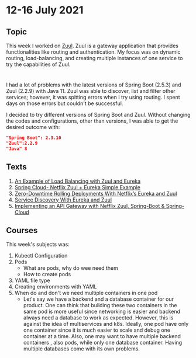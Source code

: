 # 12-16 July 2021

## Topic
This week I worked on [Zuul](https://github.com/Netflix/zuul). Zuul is a gateway application that provides functionalities like routing and authentication. My focus was on dynamic routing, load-balancing, and creating multiple instances of one service to try the capabilities of Zuul. 
#
I had a lot of problems with the latest versions of Spring Boot (2.5.3) and Zuul (2.2.9) with Java 11. Zuul was able to discover, list and filter other services; however, it was spitting errors when I try using routing. I spent days on those errors but couldn't be successful.

I decided to try different versions of Spring Boot and Zuul. Without changing the codes and configurations, other than versions, I was able to get the desired outcome with:
```json
"Spring Boot": 2.3.10
"Zuul":2.2.9
"Java" 8
```
## Texts
1. [An Example of Load Balancing with Zuul and Eureka](https://www.baeldung.com/zuul-load-balancing)
2. [Spring Cloud- Netflix Zuul + Eureka Simple Example](https://www.javainuse.com/spring/spring-cloud-netflix-zuul-tutorial)
3. [Zero-Downtime Rolling Deployments With Netflix’s Eureka and Zuul](https://www.credera.com/insights/zero-downtime-rolling-deployments-netflixs-eureka-zuul)
4. [Service Discovery With Eureka and Zuul](https://dzone.com/articles/service-discovery-with-eureka-and-zuul)
5. [Implementing an API Gateway with Netflix Zuul, Spring-Boot & Spring-Cloud
](https://medium.com/@danismaz.furkan/implementing-an-api-gateway-with-netflix-zuul-91ba8bfdc7a0)

## Courses
This week's subjects was:
1. Kubectl Configuration
2. Pods
    - What are pods, why do wee need them
    - How to create pods
3. YAML file type
4. Creating environments with YAML
5. When do and don't we need multiple containers in one pod
    - Let's say we have a backend and a database container for our product. One can think that building these two containers in the same pod is more useful since networking is easier and backend always need a database to work as expected. However, this is against the idea of multiservices and k8s. Ideally, one pod have only one container since it is much easier to scale and debug one container at a time. Also, one may want to have multiple backend containers , also pods, while only one database container. Having multiple databases come with its own problems.